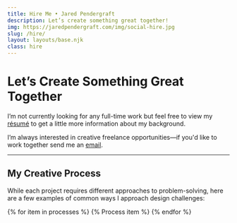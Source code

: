 ```yaml
---
title: Hire Me • Jared Pendergraft
description: Let’s create something great together!
img: https://jaredpendergraft.com/img/social-hire.jpg
slug: /hire/
layout: layouts/base.njk
class: hire
---
```


# Let’s Create Something Great Together

I’m not currently looking for any full-time work but feel free to view my [résumé](/hire/me/) to get a little more information about my background.

I’m always interested in creative freelance opportunities—if you'd like to work together send me an [email](mailto:hello@jaredpendergraft.com).

***

## My Creative Process

While each project requires different approaches to problem-solving, here are a few examples of common ways I approach design challenges:

{% for item in processes %}
  {% Process item %}
{% endfor %}